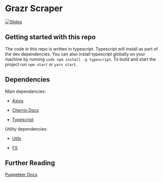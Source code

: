 # Grazr Scraper

[![Slides][slides-img]][slides-url]

## Getting started with this repo

The code in this repo is written in typescript. Typescript will install as part of the dev dependencies. You can also install typescript globally on your machine by running `sudo npm install -g typescript`. To build and start the project run `npm start` or `yarn start`.

## Dependencies

Main dependencies:

- [Axios](https://github.com/axios/axios)

- [Cherrio Docs](https://cheerio.js.org/)

- [Typescript](https://www.typescriptlang.org/docs/handbook/typescript-in-5-minutes.html)

Utility dependencies:

- [Utils](https://nodejs.org/dist/latest-v8.x/docs/api/util.html#util_util_promisify_original)

- [FS](https://nodejs.org/dist/latest-v8.x/docs/api/fs.html#fs_fs_writefile_file_data_options_callback)

## Further Reading

[Puppeteer Docs](https://github.com/puppeteer/puppeteer/blob/master/README.md)

[slides-img]: https://img.shields.io/badge/slides-google-blue
[slides-url]: https://docs.google.com/presentation/d/1u3FTOzHJQDFMkwDiVE2_5jzqex8rN8PKf-XDyDDJ0Gs/edit?usp=sharing
